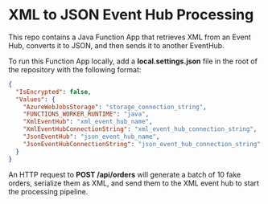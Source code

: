 # XML to JSON Event Hub Processing

This repo contains a Java Function App that retrieves XML from an Event Hub, converts it to JSON, and then sends it to another EventHub.

To run this Function App locally, add a **local.settings.json** file in the root of the repository with the following format:

```json
{
  "IsEncrypted": false,
  "Values": {
    "AzureWebJobsStorage": "storage_connection_string",
    "FUNCTIONS_WORKER_RUNTIME": "java",
    "XmlEventHub": "xml_event_hub_name",
    "XmlEventHubConnectionString": "xml_event_hub_connection_string",
    "JsonEventHub": "json_event_hub_name",
    "JsonEventHubConnectionString": "json_event_hub_connection_string"
  }
}
```

An HTTP request to **POST /api/orders** will generate a batch of 10 fake orders, serialize them as XML, and send them to the XML event hub to start the processing pipeline.